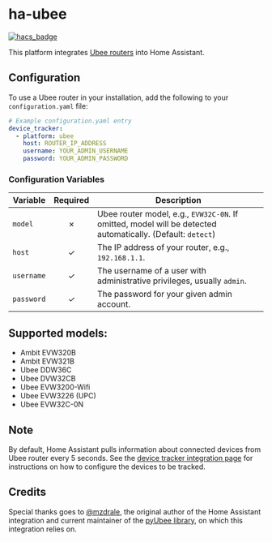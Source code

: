 # ha-ubee
[![hacs_badge](https://img.shields.io/badge/HACS-Custom-orange.svg?style=for-the-badge)](https://github.com/custom-components/hacs)

This platform integrates [Ubee routers](https://www.ubeeinteractive.com/) into Home Assistant.

## Configuration
To use a Ubee router in your installation, add the following to your `configuration.yaml` file:

```yaml
# Example configuration.yaml entry
device_tracker:
  - platform: ubee
    host: ROUTER_IP_ADDRESS
    username: YOUR_ADMIN_USERNAME
    password: YOUR_ADMIN_PASSWORD
```

### Configuration Variables
Variable | Required | Description
--- | :---: | ---
```model``` | ✗ | Ubee router model, e.g.,  `EVW32C-0N`. If omitted, model will be detected automatically. (Default: `detect`)
```host``` | ✓ | The IP address of your router, e.g., `192.168.1.1`.
```username``` | ✓ | The username of a user with administrative privileges, usually `admin`.
```password``` | ✓ | The password for your given admin account.

## Supported models:
- Ambit EVW320B
- Ambit EVW321B
- Ubee DDW36C
- Ubee DVW32CB
- Ubee EVW3200-Wifi
- Ubee EVW3226 (UPC)
- Ubee EVW32C-0N

## Note
By default, Home Assistant pulls information about connected devices from Ubee router every 5 seconds. See the [device tracker integration page](https://www.home-assistant.io/integrations/device_tracker/) for instructions on how to configure the devices to be tracked.

## Credits
Special thanks goes to [@mzdrale](https://github.com/mzdrale), the original author of the Home Assistant integration and current maintainer of the [pyUbee library](https://github.com/mzdrale/pyubee), on which this integration relies on.